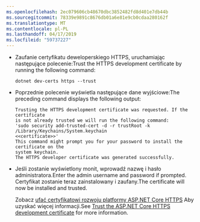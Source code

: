 ```yaml
---
ms.openlocfilehash: 2ec079606cb48670dbc3852482fd8d401e7db44b
ms.sourcegitcommit: 78339e9891c8676db01a6e81e9cb0cdaa280162f
ms.translationtype: MT
ms.contentlocale: pl-PL
ms.lasthandoff: 04/17/2019
ms.locfileid: "59737227"
---
```

* <span data-ttu-id="80e77-101">Zaufanie certyfikatu deweloperskiego HTTPS, uruchamiając następujące polecenie:</span><span class="sxs-lookup"><span data-stu-id="80e77-101">Trust the HTTPS development certificate by running the following command:</span></span>

    ```console
    dotnet dev-certs https --trust
    ```

* <span data-ttu-id="80e77-102">Poprzednie polecenie wyświetla następujące dane wyjściowe:</span><span class="sxs-lookup"><span data-stu-id="80e77-102">The preceding command displays the following output:</span></span>

    ```console
    Trusting the HTTPS development certificate was requested. If the certificate 
    is not already trusted we will run the following command:
    'sudo security add-trusted-cert -d -r trustRoot -k /Library/Keychains/System.keychain 
    <<certificate>>'
    This command might prompt you for your password to install the certificate on the 
    system keychain.
    The HTTPS developer certificate was generated successfully.
    ```

* <span data-ttu-id="80e77-103">Jeśli zostanie wyświetlony monit, wprowadź nazwę i hasło administratora.</span><span class="sxs-lookup"><span data-stu-id="80e77-103">Enter the admin username and password if prompted.</span></span>  <span data-ttu-id="80e77-104">Certyfikat zostanie teraz zainstalowany i zaufany.</span><span class="sxs-lookup"><span data-stu-id="80e77-104">The certificate will now be installed and trusted.</span></span>

    <span data-ttu-id="80e77-105">Zobacz [ufać certyfikatowi rozwoju platformy ASP.NET Core HTTPS](xref:security/enforcing-ssl#trust-the-aspnet-core-https-development-certificate-on-windows-and-macos) Aby uzyskać więcej informacji.</span><span class="sxs-lookup"><span data-stu-id="80e77-105">See [Trust the ASP.NET Core HTTPS development certificate](xref:security/enforcing-ssl#trust-the-aspnet-core-https-development-certificate-on-windows-and-macos) for more information.</span></span>